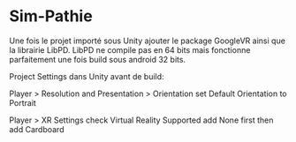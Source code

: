 # Sim-Pathie

Une fois le projet importé sous Unity ajouter le package GoogleVR ainsi que la librairie LibPD.
LibPD ne compile pas en 64 bits mais fonctionne parfaitement une fois build sous android 32 bits.

Project Settings dans Unity avant de build:

Player > Resolution and Presentation > Orientation
set Default Orientation to Portrait

Player > XR Settings
check Virtual Reality Supported
add None first then add Cardboard
